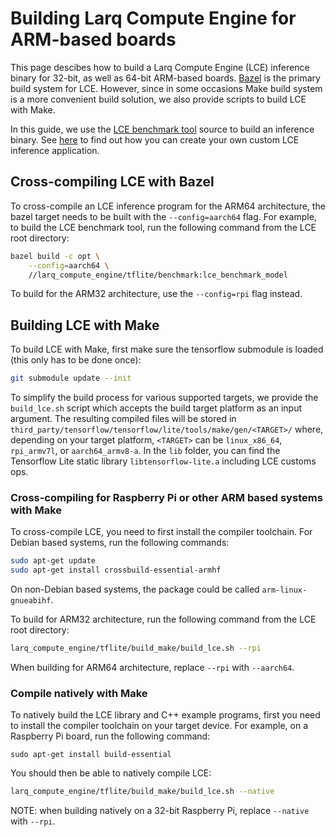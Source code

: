 # Building Larq Compute Engine for ARM-based boards
This page descibes how to build a Larq Compute Engine (LCE) inference binary
for 32-bit, as well as 64-bit ARM-based boards.
[Bazel](https://bazel.build/) is the primary build
system for LCE. However, since in some occasions Make build system is a more
convenient build solution, we also provide scripts to build LCE with Make.

In this guide, we use the [LCE benchmark tool](../larq_compute_engine/tflite/benchmark)
source to build an inference binary.
See [here](./inference.md) to find out how you can create your own
custom LCE inference application.

## Cross-compiling LCE with Bazel ##
To cross-compile an LCE inference program for the ARM64 architecture,
the bazel target needs to be built with the ```--config=aarch64``` flag.
For example, to build the LCE benchmark tool,
run the following command from the LCE root directory:

```bash
bazel build -c opt \
    --config=aarch64 \
    //larq_compute_engine/tflite/benchmark:lce_benchmark_model
 ```
To build for the ARM32 architecture, use the ```--config=rpi``` flag instead.

## Building LCE with Make ##
To build LCE with Make, first make sure the tensorflow submodule is loaded
(this only has to be done once):
``` bash
git submodule update --init
```
To simplify the build process for various supported targets, we provide
the `build_lce.sh` script which accepts the build target platform as an input
argument. The resulting compiled files will be stored in
`third_party/tensorflow/tensorflow/lite/tools/make/gen/<TARGET>/` where,
depending on your target platform, `<TARGET>` can be `linux_x86_64`, `rpi_armv7l`,
or `aarch64_armv8-a`. In the `lib` folder, you can find the Tensorflow Lite
static library `libtensorflow-lite.a` including LCE customs ops.

### Cross-compiling for Raspberry Pi or other ARM based systems with Make ###
To cross-compile LCE, you need to first install the compiler toolchain.
For Debian based systems, run the following commands:
``` bash
sudo apt-get update
sudo apt-get install crossbuild-essential-armhf
```
On non-Debian based systems, the package could be called `arm-linux-gnueabihf`.

To build for ARM32 architecture, run the following command from
the LCE root directory:
```bash
larq_compute_engine/tflite/build_make/build_lce.sh --rpi
```
When building for ARM64 architecture, replace `--rpi` with `--aarch64`.

### Compile natively with Make ###
To natively build the LCE library and C++ example programs,
first you need to install the compiler toolchain on your target device.
For example, on a Raspberry Pi board, run the following command:
```
sudo apt-get install build-essential
```

You should then be able to natively compile LCE:
```bash
larq_compute_engine/tflite/build_make/build_lce.sh --native
```
NOTE: when building natively on a 32-bit Raspberry Pi, replace `--native` with
`--rpi`.
